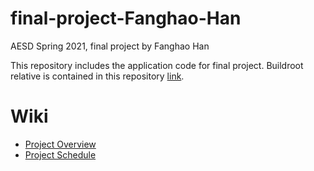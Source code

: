 # final-project-Fanghao-Han
AESD Spring 2021, final project by Fanghao Han

This repository includes the application code for final project.
Buildroot relative is contained in this repository [link](https://github.com/cu-ecen-5013/final-project-Fanghao-Han).

# Wiki
* [Project Overview](https://github.com/cu-ecen-5013/final-project-Fanghao-Han/wiki/Project-Overview)
* [Project Schedule](https://github.com/cu-ecen-5013/final-project-Fanghao-Han/wiki/Project-Schedule)
